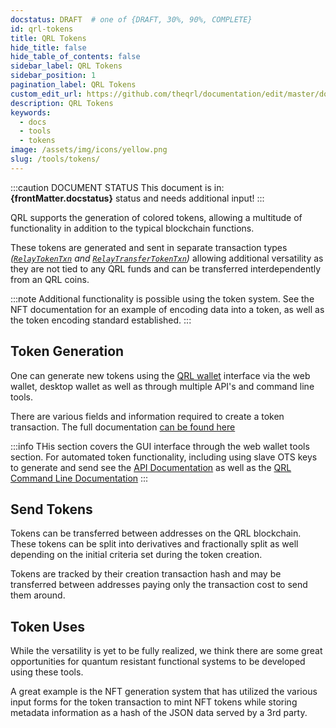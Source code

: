 ```yaml
---
docstatus: DRAFT  # one of {DRAFT, 30%, 90%, COMPLETE}
id: qrl-tokens
title: QRL Tokens
hide_title: false
hide_table_of_contents: false
sidebar_label: QRL Tokens
sidebar_position: 1
pagination_label: QRL Tokens
custom_edit_url: https://github.com/theqrl/documentation/edit/master/docs/basics/what-is-qrl.md
description: QRL Tokens
keywords:
  - docs
  - tools
  - tokens
image: /assets/img/icons/yellow.png
slug: /tools/tokens/
---
```



:::caution DOCUMENT STATUS 
<span>This document is in: <b>{frontMatter.docstatus}</b> status and needs additional input!</span>
:::


QRL supports the generation of colored tokens, allowing a multitude of functionality in addition to the typical blockchain functions. 

These tokens are generated and sent in separate transaction types *([`RelayTokenTxn`](/developers/api/wallet-api) and [`RelayTransferTokenTxn`](/developers/api/wallet-api))* allowing additional versatility as they are not tied to any QRL funds and can be transferred interdependently from an QRL coins. 

:::note
Additional functionality is possible using the token system. See the NFT documentation for an example of encoding data into a token, as well as the token encoding standard established.
:::



## Token Generation

One can generate new tokens using the [QRL wallet](/wallet) interface via the web wallet, desktop wallet as well as through multiple API's and command line tools.


There are various fields and information required to create a token transaction. The full documentation [can be found here](/tools/tokens/token-create)

:::info
THis section covers the GUI interface through the web wallet tools section. For automated token functionality, including using slave OTS keys to generate and send see the [API Documentation](/developers/api/wallet-api) as well as the [QRL Command Line Documentation](/Build/wallet/cli/node-cli)
:::


## Send Tokens

Tokens can be transferred between addresses on the QRL blockchain. These tokens can be split into derivatives and fractionally split as well depending on the initial criteria set during the token creation. 

Tokens are tracked by their creation transaction hash and may be transferred between addresses paying only the transaction cost to send them around. 

## Token Uses

While the versatility is yet to be fully realized, we think there are some great opportunities for quantum resistant functional systems to be developed using these tools.

A great example is the NFT generation system that has utilized the various input forms for the token transaction to mint NFT tokens while storing metadata information as a hash of the JSON data served by a 3rd party.

